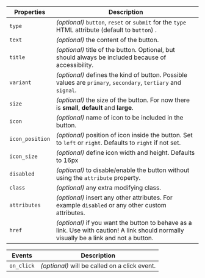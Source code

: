 | Properties      | Description                                                                                                                            |
| --------------- | -------------------------------------------------------------------------------------------------------------------------------------- |
| `type`          | _(optional)_ `button`, `reset` or `submit` for the `type` HTML attribute (default to `button`) .                                       |
| `text`          | _(optional)_ the content of the button.                                                                                                |
| `title`         | _(optional)_ title of the button. Optional, but should always be included because of accessibility.                                    |
| `variant`       | _(optional)_ defines the kind of button. Possible values are `primary`, `secondary`, `tertiary` and `signal`.                          |
| `size`          | _(optional)_ the size of the button. For now there is **small**, **default** and **large**.                                            |
| `icon`          | _(optional)_ name of icon to be included in the button.                                                                                |
| `icon_position` | _(optional)_ position of icon inside the button. Set to `left` or `right`. Defaults to `right` if not set.                             |
| `icon_size`     | _(optional)_ define icon width and height. Defaults to 16px                                                                            |
| `disabled`      | _(optional)_ to disable/enable the button without using the `attribute` property.                                                      |
| `class`         | _(optional)_ any extra modifying class.                                                                                                |
| `attributes`    | _(optional)_ insert any other attributes. For example `disabled` or any other custom attributes.                                       |
| `href`          | _(optional)_ if you want the button to behave as a link. Use with caution! A link should normally visually be a link and not a button. |

| Events     | Description                                   |
| ---------- | --------------------------------------------- |
| `on_click` | _(optional)_ will be called on a click event. |
